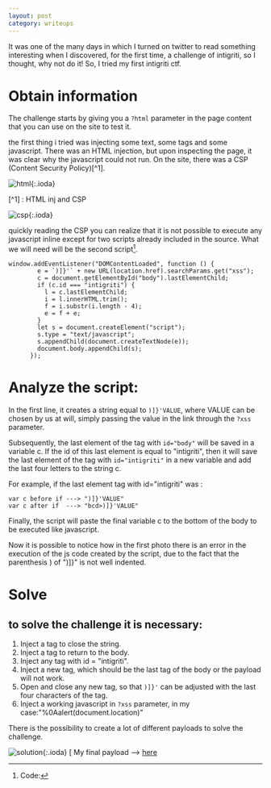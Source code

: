 ```yaml
---
layout: post
category: writeups
---
```


It was one of the many days in which I turned on twitter to read something interesting when I discovered, for the first time, a challenge of intigriti, so I thought, why not do it! So, I tried my first intigriti ctf.

# Obtain information
The challenge starts by giving you a `?html` parameter in the page content that you can use on the site to test it.

the first thing i tried was injecting some text, some tags and some javascript. There was an HTML injection, but upon inspecting the page, it was clear why the javascript could not run. On the site, there was a CSP (Content Security Policy)[^1].

![html](https://github.com/antoniospataro/antoniospataro.github.io/img/html-inj.png){:.ioda}

[^1] : HTML inj and CSP

![csp](https://github.com/antoniospataro/antoniospataro.github.io/img/CSP.png){:.ioda}

quickly reading the CSP you can realize that it is not possible to execute any javascript inline except for two scripts already included in the source. What we will need will be the second script[^2].

[^2]: Code:
```
window.addEventListener("DOMContentLoaded", function () {
        e = `)]}'` + new URL(location.href).searchParams.get("xss");
        c = document.getElementById("body").lastElementChild;
        if (c.id === "intigriti") {
          l = c.lastElementChild;
          i = l.innerHTML.trim();
          f = i.substr(i.length - 4);
          e = f + e;
        }
        let s = document.createElement("script");
        s.type = "text/javascript";
        s.appendChild(document.createTextNode(e));
        document.body.appendChild(s);
      });
```

# Analyze the script:
    
In the first line, it creates a string equal to `)]}'VALUE`, where VALUE can be chosen by us at will, simply passing the value in the link through the `?xss` parameter.

Subsequently, the last element of the tag with `id="body"` will be saved in a variable c. If the id of this last element is equal to "intigriti", then it will save the last element of the tag with `id="intigriti"` in a new variable and add the last four letters to the string c.

For example, if the last element tag with id="intigriti" was <abcd> </abcd>:
```
var c before if ---> ")]}'VALUE"
var c after if  ---> "bcd>)]}'VALUE"
```

Finally, the script will paste the final variable c to the bottom of the body to be executed like javascript.

Now it is possible to notice how in the first photo there is an error in the execution of the js code created by the script, due to the fact that the parenthesis ) of ")]}" is not well indented. 

# Solve
## to solve the challenge it is necessary:
1. Inject a </h1> tag to close the string.
2. Inject a </div> tag to return to the body.
3. Inject any tag with id = "intigriti".
4. Inject a new tag, which should be the last tag of the body or the payload will not work.
5. Open and close any new tag, so that `)]}'` can be adjusted with the last four characters of the tag.
6. Inject a working javascript in `?xss` parameter, in my case:"%0Aalert(document.location)" 

There is the possibility to create a lot of different payloads to solve the challenge.

![solution](https://github.com/antoniospataro/antoniospataro.github.io/img/hallowXss.png){:.ioda}
[
My final payload --> <a href="https://challenge-1021.intigriti.io/challenge/challenge.php?xss=%0Aalert(document.domain)&html=SpasticMMonkey%3C/h1%3E%3C/div%3E%3Cdiv%20id=%22intigriti%22%3E%3Cdiv%20id=%22LOL%22%3E%3Cdiv%20class=%22a%22%3E%27%22%3C/div%3E%3C/body%3E%3Cs%27[(%3EI%3C/span%3E%3C!--">here</a>



